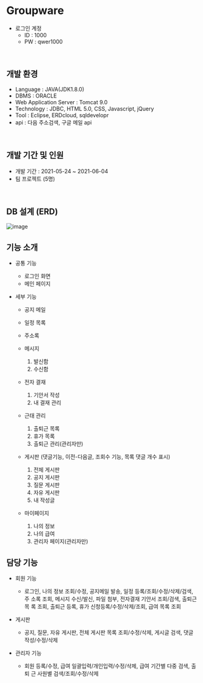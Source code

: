 # Groupware

+ 로그인 계정
    - ID : 1000
    - PW : qwer1000  

<br>
                     
## 개발 환경
+ Language : JAVA(JDK1.8.0)
+ DBMS : ORACLE
+ Web Application Server : Tomcat 9.0
+ Technology : JDBC, HTML 5.0, CSS, Javascript, jQuery
+ Tool : Eclipse, ERDcloud, sqldevelopr
+ api : 다음 주소검색, 구글 메일 api

<br>

## 개발 기간 및 인원
+ 개발 기간 : 2021-05-24 ~ 2021-06-04
+ 팀 프로젝트 (5명)

<br>

## DB 설계 (ERD)
![image](https://user-images.githubusercontent.com/80090062/134620282-22846ece-60ac-4dd1-998f-8b5bb983cf96.png)



## 기능 소개
+ 공통 기능
  - 로그인 화면
  - 메인 페이지


+ 세부 기능
  - 공지 메일

  - 일정 목록

  - 주소록

  - 메시지
    1. 발신함
    1. 수신함

  - 전자 결재
    1. 기안서 작성
    1. 내 결재 관리

  - 근태 관리
    1. 출퇴근 목록
    1. 휴가 목록
    1. 출퇴근 관리(관리자만)


  - 게시판 (댓글기능, 이전-다음글, 조회수 기능, 목록 댓글 개수 표시)
    1. 전체 게시판
    1. 공지 게시판
    1. 질문 게시판
    1. 자유 게시판
    1. 내 작성글

  - 마이페이지
    1. 나의 정보
    1. 나의 급여
    1. 관리자 페이지(관리자만)

## 담당 기능

+ 회원 기능
  - 로그인, 나의 정보 조회/수정, 공지메일 발송, 일정 등록/조회/수정/삭제/검색, 주
소록 조회, 메시지 수신/발신, 파일 첨부, 전자결재 기안서 조회/검색, 출퇴근 목
록 조회, 출퇴근 등록, 휴가 신청등록/수정/삭제/조회, 급여 목록 조회

+ 게시판
  - 공지, 질문, 자유 게시판, 전체 게시판 목록 조회/수정/삭제, 게시글 검색, 댓글
작성/수정/삭제

+ 관리자 기능
  - 회원 등록/수정, 급여 일괄입력/개인입력/수정/삭제, 급여 기간별 다중 검색, 출퇴
근 사원별 검색/조회/수정/삭제

